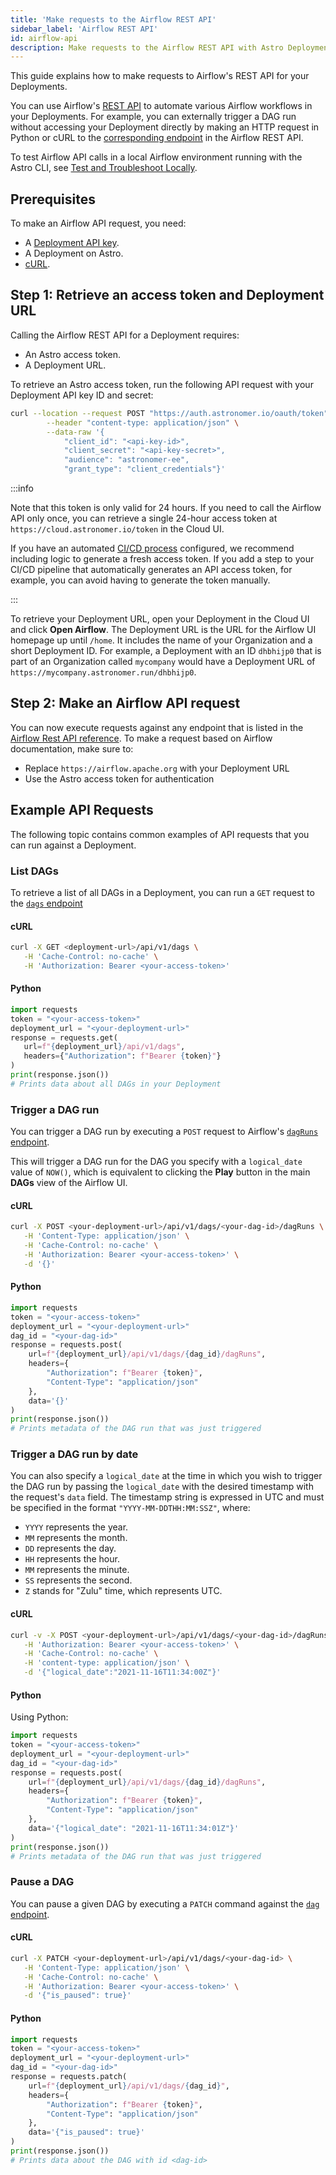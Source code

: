 ```yaml
---
title: 'Make requests to the Airflow REST API'
sidebar_label: 'Airflow REST API'
id: airflow-api
description: Make requests to the Airflow REST API with Astro Deployment API keys.
---
```


This guide explains how to make requests to Airflow's REST API for your Deployments.

You can use Airflow's [REST API](https://airflow.apache.org/docs/apache-airflow/stable/stable-rest-api-ref.html) to automate various Airflow workflows in your Deployments. For example, you can externally trigger a DAG run without accessing your Deployment directly by making an HTTP request in Python or cURL to the [corresponding endpoint](https://airflow.apache.org/docs/apache-airflow/stable/stable-rest-api-ref.html#operation/post_dag_run) in the Airflow REST API.


To test Airflow API calls in a local Airflow environment running with the Astro CLI, see [Test and Troubleshoot Locally](test-and-troubleshoot-locally.md#make-requests-to-the-airflow-rest-api).

## Prerequisites

To make an Airflow API request, you need:

- A [Deployment API key](api-keys.md).
- A Deployment on Astro.
- [cURL](https://curl.se/).

## Step 1: Retrieve an access token and Deployment URL

Calling the Airflow REST API for a Deployment requires:

- An Astro access token.
- A Deployment URL.

To retrieve an Astro access token, run the following API request with your Deployment API key ID and secret:

```sh
curl --location --request POST "https://auth.astronomer.io/oauth/token" \
        --header "content-type: application/json" \
        --data-raw '{
            "client_id": "<api-key-id>",
            "client_secret": "<api-key-secret>",
            "audience": "astronomer-ee",
            "grant_type": "client_credentials"}'
```

:::info

Note that this token is only valid for 24 hours. If you need to call the Airflow API only once, you can retrieve a single 24-hour access token at `https://cloud.astronomer.io/token` in the Cloud UI.

If you have an automated [CI/CD process](ci-cd.md) configured, we recommend including logic to generate a fresh access token. If you add a step to your CI/CD pipeline that automatically generates an API access token, for example, you can avoid having to generate the token manually.

:::

To retrieve your Deployment URL, open your Deployment in the Cloud UI and click **Open Airflow**. The Deployment URL is the URL for the Airflow UI homepage up until `/home`. It includes the name of your Organization and a short Deployment ID. For example, a Deployment with an ID `dhbhijp0` that is part of an Organization called `mycompany` would have a Deployment URL of `https://mycompany.astronomer.run/dhbhijp0`.

## Step 2: Make an Airflow API request

You can now execute requests against any endpoint that is listed in the [Airflow Rest API reference](https://airflow.apache.org/docs/apache-airflow/stable/stable-rest-api-ref.html).
To make a request based on Airflow documentation, make sure to:

- Replace `https://airflow.apache.org` with your Deployment URL
- Use the Astro access token for authentication

## Example API Requests

The following topic contains common examples of API requests that you can run against a Deployment.

### List DAGs

To retrieve a list of all DAGs in a Deployment, you can run a `GET` request to the [`dags` endpoint](https://airflow.apache.org/docs/apache-airflow/stable/stable-rest-api-ref.html#operation/get_dags)

#### cURL

```sh
curl -X GET <deployment-url>/api/v1/dags \
   -H 'Cache-Control: no-cache' \
   -H 'Authorization: Bearer <your-access-token>'
```

#### Python

```python
import requests
token = "<your-access-token>"
deployment_url = "<your-deployment-url>"
response = requests.get(
   url=f"{deployment_url}/api/v1/dags",
   headers={"Authorization": f"Bearer {token}"}
)
print(response.json())
# Prints data about all DAGs in your Deployment
```

### Trigger a DAG run

You can trigger a DAG run by executing a `POST` request to Airflow's [`dagRuns` endpoint](https://airflow.apache.org/docs/apache-airflow/stable/stable-rest-api-ref.html#operation/post_dag_run).

This will trigger a DAG run for the DAG you specify with a `logical_date` value of `NOW()`, which is equivalent to clicking the **Play** button in the main **DAGs** view of the Airflow UI.

#### cURL

```sh
curl -X POST <your-deployment-url>/api/v1/dags/<your-dag-id>/dagRuns \
   -H 'Content-Type: application/json' \
   -H 'Cache-Control: no-cache' \
   -H 'Authorization: Bearer <your-access-token>' \
   -d '{}'
```

#### Python

```python
import requests
token = "<your-access-token>"
deployment_url = "<your-deployment-url>"
dag_id = "<your-dag-id>"
response = requests.post(
    url=f"{deployment_url}/api/v1/dags/{dag_id}/dagRuns",
    headers={
        "Authorization": f"Bearer {token}",
        "Content-Type": "application/json"
    },
    data='{}'
)
print(response.json())
# Prints metadata of the DAG run that was just triggered
```

### Trigger a DAG run by date

You can also specify a `logical_date` at the time in which you wish to trigger the DAG run by passing the `logical_date` with the desired timestamp with the request's `data` field. The timestamp string is expressed in UTC and must be specified in the format `"YYYY-MM-DDTHH:MM:SSZ"`, where:

- `YYYY` represents the year.
- `MM` represents the month.
- `DD` represents the day.
- `HH` represents the hour.
- `MM` represents the minute.
- `SS` represents the second.
- `Z` stands for "Zulu" time, which represents UTC.

#### cURL

```sh
curl -v -X POST <your-deployment-url>/api/v1/dags/<your-dag-id>/dagRuns \
   -H 'Authorization: Bearer <your-access-token>' \
   -H 'Cache-Control: no-cache' \
   -H 'content-type: application/json' \
   -d '{"logical_date":"2021-11-16T11:34:00Z"}'
```

#### Python

Using Python:
```python
import requests
token = "<your-access-token>"
deployment_url = "<your-deployment-url>"
dag_id = "<your-dag-id>"
response = requests.post(
    url=f"{deployment_url}/api/v1/dags/{dag_id}/dagRuns",
    headers={
        "Authorization": f"Bearer {token}",
        "Content-Type": "application/json"
    },
    data='{"logical_date": "2021-11-16T11:34:01Z"}'
)
print(response.json())
# Prints metadata of the DAG run that was just triggered
```

### Pause a DAG

You can pause a given DAG by executing a `PATCH` command against the [`dag` endpoint](https://airflow.apache.org/docs/apache-airflow/stable/stable-rest-api-ref.html#operation/patch_dag).

#### cURL

```sh
curl -X PATCH <your-deployment-url>/api/v1/dags/<your-dag-id> \
   -H 'Content-Type: application/json' \
   -H 'Cache-Control: no-cache' \
   -H 'Authorization: Bearer <your-access-token>' \
   -d '{"is_paused": true}'
```

#### Python

```python
import requests
token = "<your-access-token>"
deployment_url = "<your-deployment-url>"
dag_id = "<your-dag-id>"
response = requests.patch(
    url=f"{deployment_url}/api/v1/dags/{dag_id}",
    headers={
        "Authorization": f"Bearer {token}",
        "Content-Type": "application/json"
    },
    data='{"is_paused": true}'
)
print(response.json())
# Prints data about the DAG with id <dag-id>
```
